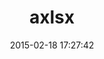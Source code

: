 ---
layout: post
title:  "axlsx"
repo:   "randym/axlsx"
date:   2015-02-18 17:27:42
gemurl: https://github.com/randym/axlsx
---